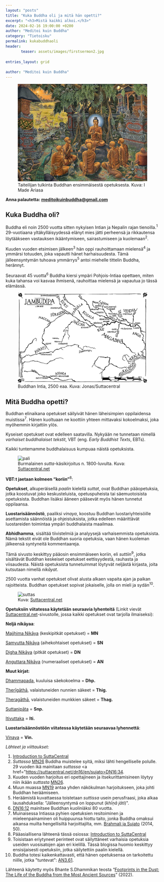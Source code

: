 ```yaml
---
layout: "posts"
title: "Kuka Buddha oli ja mitä hän opetti?"
excerpt: "<h3>Mistä kaikki alkoi.</h3>"
date: 2024-02-16 19:00:00 +0200
author: "Meditoi kuin Buddha"
category: "Tietoisku"
permalink: kukabuddhaoli
header: 
       teaser: assets/images/firstsermon2.jpg

entries_layout: grid

author: "Meditoi kuin Buddha"
---
```

<figure>
<img src="assets/images/firstsermon.jpg" alt="Buddhan opetusura alkaa">
<figcaption> Taiteilijan tulkinta Buddhan ensimmäisestä opetuksesta. Kuva: I Made Ariasa</figcaption>
</figure>

<b> Anna palautetta: meditoikuinbuddha@gmail.com</b>

<h2>Kuka Buddha oli?</h2>

Buddha eli noin 2500 vuotta sitten nykyisen Intian ja Nepalin rajan tienoilla.<sup>1</sup> 29-vuotiaana
yltäkylläisyydessä elänyt mies jätti perheensä ja rikkautensa löytääkseen vastauksen ikääntymiseen,
sairastumiseen ja kuolemaan<sup>2</sup>.

Kuuden vuoden etsimisen jälkeen<sup>3</sup> hän oppi rauhoittamaan mielensä<sup>4</sup> ja ymmärsi totuuden, joka vapautti hänet harhaisuudesta. Tämä jälleensyntymän tuhoava ymmärrys<sup>5</sup> antoi miehelle
tittelin Buddha, herännyt.

Seuraavat 45 vuotta<sup>6</sup> Buddha kiersi ympäri Pohjois-Intiaa opettaen, miten kuka tahansa voi kasvaa
ihmisenä, rauhoittaa mielensä ja vapautua jo tässä elämässä.

<figure>
<img src="assets/images/intia.jpg" alt="Buddhan Intia">
<figcaption>Buddhan Intia, 2500 eaa. Kuva: Jonas/Suttacentral</figcaption>
</figure>

<h2>Mitä Buddha opetti?</h2>

Buddhan elinaikana opetukset säilyivät hänen läheisimpien oppilaidensa muistissa<sup>7</sup>. Hänen kuoltuaan
ne koottiin yhteen mittavaksi kokoelmaksi, joka myöhemmin kirjattiin ylös.

Kyseiset opetukset ovat edelleen saatavilla. Nykyään ne tunnetaan nimellä <i>varhaiset buddhalaiset
tekstit</i>, VBT (eng. <i>Early Buddhist Texts</i>, EBTs). 

Kaikki tuntemamme buddhalaisuus kumpuaa näistä opetuksista.

<figure>
<img src="https://suttacentral.net/img/home-page/pali2.avif" alt="pali">
<figcaption> Burmalainen <i>sutta</i>-käsikirjoitus n. 1800-luvulta. Kuva: <a href="https://suttacentral.net">Suttacentral.net</a></figcaption>
</figure>

<b>VBT:t jaetaan kolmeen “koriin”</b><sup>8</sup>:

<b>Opetukset</b>, alkuperäisellä <i>paalin</i> kielellä <i>suttat</i>, ovat Buddhan pääopetuksia, jotka koostuvat joko
keskusteluista, opetuspuheista tai säemuotoisista opetuksista. Buddhan lisäksi ääneen pääsevät myös
hänen tunnetut oppilaansa.

<b>Luostarisäännöstö</b>, paaliksi <i>vinaya</i>, koostuu Buddhan luostariyhteisöille
asettamista säännöistä ja ohjeistuksista, jotka edelleen määrittävät luostareiden toimintaa ympäri
buddhalaista maailmaa.

<b>Abhidhamma</b>, sisältää tiivistelmiä ja analyysejä varhaisemmista opetuksista. Nämä tekstit eivät ole
Buddhan suoria opetuksia, vaan hänen kuoleman jälkeensä syntyneitä kommentaareja.

Tämä sivusto keskittyy pääosin ensimmäiseen koriin, eli <i>suttiin</i><sup>9</sup>, jotka sisältävät Buddhan keskeiset
opetukset eettisyydestä, rauhasta ja viisaudesta. Näistä opetuksista tunnetuimmat
löytyvät neljästä kirjasta, joita kutsutaan nimellä <i>nikāyat</i>.

2500 vuotta vanhat opetukset olivat alusta alkaen vapaita ajan ja paikan
rajoitteista. Buddhan opetukset sopivat jokaiselle, jolla on mieli ja sydän<sup>10</sup>.

<figure>
<img src="https://suttacentral.net/img/home-page/editions2.avif" alt="suttas">
<figcaption> Kuva: <a href="https://suttacentral.net">Suttacentral.net</a></figcaption>
</figure>

<b>Opetuksiin viitatessa käytetään seuraavia lyhenteitä</b> 
(Linkit vievät <a href="https://www.suttacentral.net">Suttacentral.net</a>-sivustolle,
jossa kaikki opetukset ovat tarjolla ilmaiseksi):

<b>Neljä nikāyaa</b>:

<a href="https://suttacentral.net/pitaka/sutta/middle?lang=en">Majjhima Nikāya</a> (keskipitkät opetukset) = <b>MN</b>

<a href="https://suttacentral.net/pitaka/sutta/linked?lang=en">Samyutta Nikāya</a> (aihekohtaiset opetukset) = <b>SN</b>

<a href="https://suttacentral.net/pitaka/sutta/long?lang=en">Digha Nikāya</a> (pitkät opetukset) = <b>DN</b>

<a href="https://suttacentral.net/pitaka/sutta/numbered?lang=en">Anguttara Nikāya</a> (numeraaliset opetukset) = <b>AN</b>

<b>Muut kirjat:</b>

<a href="https://suttacentral.net/dhp?view=normal&lang=en">Dhammapada</a>, kuuluisa säekokoelma = <b>Dhp.</b>

<a href="https://suttacentral.net/pitaka/sutta/minor/kn/thig?lang=en">Therīgāthā</a>, valaistuneiden nunnien säkeet = <b>Thig.</b>

<a href="https://suttacentral.net/pitaka/sutta/minor/kn/thag?lang=en">Theragāthā</a>, valaistuneiden munkkien säkeet = <b>Thag.</b>

<a href="https://suttacentral.net/pitaka/sutta/minor/kn/snp?lang=en">Suttanipāta</a> = <b>Snp.</b>

<a href="https://suttacentral.net/pitaka/sutta/minor/kn/iti?lang=en">Itivuttaka</a> = <b>Iti.</b>

<b>Luostarisäännöstöön viitatessa käytetään seuraavaa lyhennettä</b>:

<a href="https://suttacentral.net/pitaka/vinaya?lang=en">Vinaya</a> = <b>Vin.</b>

<i>Lähteet ja viittaukset:</i>
1. <a href="https://suttacentral.net/introduction?lang=en">Introduction to SuttaCentral</a>
2. <i>Suttassa</i> <a href="https://suttacentral.net/mn4/en/sujato">MN26</a> Buddha muistelee syitä, miksi lähti hengelliselle polulle. 29 vuoden ikä mainitaan <i>suttassa</i> <a href="https://suttacentral.net/dn16/en/sujato>DN16:34</a>.
3. Kuuden vuoden harjoitus eri opettajineen ja itsekurittamisineen löytyy niin ikään <i>suttasta</i> <a href="https://suttacentral.net/mn4/en/sujato">MN26</a>.
4. Muun muassa <a href="https://suttacentral.net/mn19/en/sujato">MN19</a> antaa yhden näkökulman harjoitukseen, joka johti Buddhan heräämiseen.
5. Heräämistä kuvattaessa toistetaan <i>suttissa</i> usein perusfraasi, joka alkaa lausahduksella: "Jälleensyntymä on loppunut (<i>khīṇā jāti</i>)".
6. <a href="https://suttacentral.net/dn16/en/sujato">DN16:12</a> mainitsee Buddhan kuoliniäksi 80 vuotta.
7. Muinaisessa Intiassa pyhien opetuksien resitoiminen ja mieleenpainaminen oli huippuunsa hiottu taito, jonka Buddha omaksui aikansa muilta hengellisiltä harjoittajilta, mm. <a href="https://ocbs.org/wp-content/uploads/2015/09/authenticity.pdf">Brahmali ja Sujato</a> (2014, 50).
8. Pääasiallisena lähteenä tässä osiossa: <a href="https://suttacentral.net/introduction?lang=en">Introduction to SuttaCentral</a>
9. Toisistaan eriytyneet perinteet ovat säilyttäneet varhaisia opetuksia useiden vuosisatojen ajan eri kielillä. Tässä blogissa huomio keskittyy ensisijaisesti opetuksiin, jotka säilytettiin paalin kielellä.
10. Buddha totesi kaikenkattavasti, että hänen opetuksensa on tarkoitettu niille, jotka "tuntevat": <a href="https://suttacentral.net/an3.61/en/sujato">AN3.61</a>.

Lähteenä käytetty myös Bhante S.Dhammikan teosta “<a href="https://budblooms.org/download/footprints-in-the-dust-the-life-of-the-buddha-from-the-most-ancient-sources/">Footprints in the Dust: The Life of the Buddha from the Most Ancient Sources</a>” (2022).
